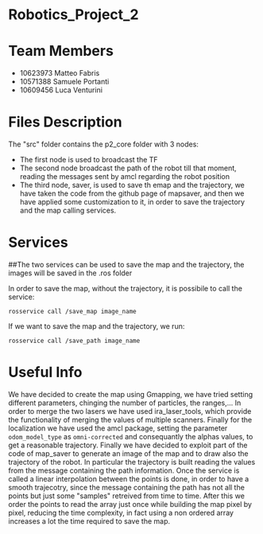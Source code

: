 # Robotics_Project_2

# Team Members
- 10623973 Matteo Fabris
- 10571388 Samuele Portanti
- 10609456 Luca Venturini

# Files Description
The "src" folder contains the p2_core folder with 3 nodes:
- The first node is used to broadcast the TF
- The second node broadcast the path of the robot till that moment, reading the messages sent by amcl regarding the robot position
- The third node, saver, is used to save th emap and the trajectory, we have taken the code from the github page of mapsaver, and then we have applied some customization to it, in order to save the trajectory and the map calling services.


# Services

##The two services can be used to save the map and the trajectory, the images will be saved in the .ros folder

In order to save the map, without the trajectory, it is possibile to call the service:
```
rosservice call /save_map image_name
```

If we want to save the map and the trajectory, we run:
```
rosservice call /save_path image_name
```

# Useful Info
We have decided to create the map using Gmapping, we have tried setting different parameters, chinging the number of particles, the ranges,...
In order to merge the two lasers we have used ira_laser_tools, which provide the functionality of merging the values of multiple scanners.
Finally for the localization we have used the amcl package, setting the parameter ```odom_model_type``` as ```omni-corrected``` and consequantly the alphas values, to get a reasonable trajectory.
Finally we have decided to exploit part of the code of map_saver to generate an image of the map and to draw also the trajectory of the robot.
In particular the trajectory is built reading the values from the message containing the path information. Once the service is called a linear interpolation between the points is done, in order to have a smooth trajecotry, since the message containing the path has not all the points but just some "samples" retreived from time to time.
After this we order the points to read the array just once while building the map pixel by pixel, reducing the time complexity, in fact using a non ordered array increases a lot the time required to save the map.
